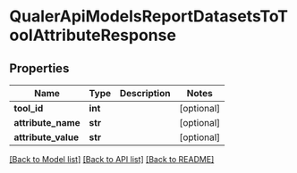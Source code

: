 # QualerApiModelsReportDatasetsToToolAttributeResponse

## Properties
Name | Type | Description | Notes
------------ | ------------- | ------------- | -------------
**tool_id** | **int** |  | [optional] 
**attribute_name** | **str** |  | [optional] 
**attribute_value** | **str** |  | [optional] 

[[Back to Model list]](../README.md#documentation-for-models) [[Back to API list]](../README.md#documentation-for-api-endpoints) [[Back to README]](../README.md)

